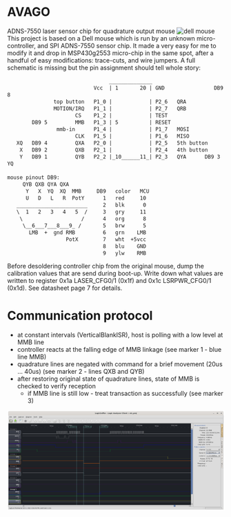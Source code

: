 # AVAGO
ADNS-7550 laser sensor chip for quadrature output mouse
![dell mouse](development_setup.png)
This project is based on a Dell mouse which is run by an unknown micro-controller, and SPI ADNS-7550 sensor chip. It made a very easy for me to modify it and drop in MSP430g2553 micro-chip in the same spot, after a handful of easy modifications: trace-cuts, and wire jumpers. A full schematic is missing but the pin assignment should tell whole story:

```
                                 ______________
                            Vcc  | 1       20 | GND                DB9 8
               top button   P1_0 |            | P2_6   QRA
               MOTION/IRQ   P1_1 |            | P2_7   QRB
                      CS    P1_2 |            | TEST
        DB9 5         MMB   P1_3 | 5          | RESET
                mmb-in      P1_4 |            | P1_7   MOSI
                      CLK   P1_5 |            | P1_6   MISO
   XQ   DB9 4         QXA   P2_0 |            | P2_5   5th button
    X   DB9 2         QXB   P2_1 |            | P2_4   4th button
    Y   DB9 1         QYB   P2_2 |_10______11_| P2_3   QYA      DB9 3 YQ   

mouse pinout DB9:
     QYB QXB QYA QXA
      Y   X  YQ  XQ  MMB     DB9   color   MCU
      U   D   L   R  PotY      1   red     10
   _______________________     2   blk      0
   \  1   2   3   4   5  /     3   gry     11
    \                   /      4   org      8
     \__6___7___8___9_ /       5   brw      5
       LMB  +  gnd RMB         6   grn    LMB
                   PotX        7   wht  +5vcc
                               8   blu    GND
                               9   ylw    RMB
```

Before desoldering controller chip from the original mouse, dump the calibration values that are send during boot-up. Write down what values are written to register 0x1a LASER_CFG0/1 (0x1f) and 0x1c LSRPWR_CFG0/1 (0x1d). See datasheet page 7 for details.

# Communication protocol
- at constant intervals (VerticalBlankISR), host is polling with a low level at MMB line
- controller reacts at the falling edge of MMB linkage (see marker 1 - blue line MMB)
- quadrature lines are negated with command for a brief movement (20us ... 40us) (see marker 2 - lines QXB and QYB)
- after restoring original state of quadrature lines, state of MMB is checked to verify reception
  - if MMB line is still low - treat transaction as successfully (see marker 3)

![single transaction](SPI_interrupted.png)

